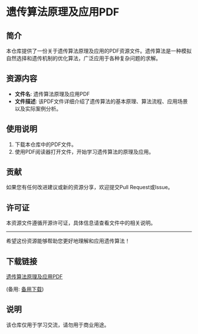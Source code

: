 # 遗传算法原理及应用PDF

## 简介

本仓库提供了一份关于遗传算法原理及应用的PDF资源文件。遗传算法是一种模拟自然选择和遗传机制的优化算法，广泛应用于各种复杂问题的求解。

## 资源内容

- **文件名**: 遗传算法原理及应用PDF
- **文件描述**: 该PDF文件详细介绍了遗传算法的基本原理、算法流程、应用场景以及实际案例分析。

## 使用说明

1. 下载本仓库中的PDF文件。
2. 使用PDF阅读器打开文件，开始学习遗传算法的原理及应用。

## 贡献

如果您有任何改进建议或新的资源分享，欢迎提交Pull Request或Issue。

## 许可证

本资源文件遵循开源许可证，具体信息请查看文件中的相关说明。

---

希望这份资源能够帮助您更好地理解和应用遗传算法！

## 下载链接
[遗传算法原理及应用PDF]() 

(备用: [备用下载](https://pan.baidu.com/s/1qVbSn5VRGZk7SwCK83m9BQ?pwd=1234))

## 说明

该仓库仅用于学习交流，请勿用于商业用途。
